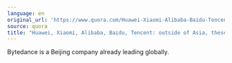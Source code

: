 ```yaml
---
language: en
original_url: 'https://www.quora.com/Huawei-Xiaomi-Alibaba-Baidu-Tencent-outside-of-Asia-these-companies-were-unknown-to-the-vast-majority-of-the-population-less-than-5-years-ago-What-are-the-next-Chinese-companies-that-we-will-discover/answer/Cl%C3%A9ment-Renaud'
source: quora
title: "Huawei, Xiaomi, Alibaba, Baidu, Tencent: outside of Asia, these companies were unknown to the vast majority of the population less than 5 years ago. What are the next Chinese companies that we will discover?"
---
```


Bytedance is a Beijing company already leading globally.
